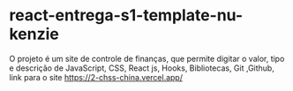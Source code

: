 # react-entrega-s1-template-nu-kenzie


O projeto é um site de controle de finanças, que permite digitar o valor, tipo e descrição de JavaScript, CSS, React js, Hooks, Bibliotecas, Git ,Github,
link para o site
https://2-chss-china.vercel.app/
